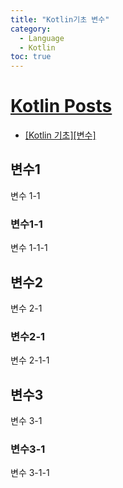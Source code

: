 ```yaml
---
title: "Kotlin기초 변수"
category: 
  - Language
  - Kotlin
toc: true
---
```

# [Kotlin Posts](https://jhamin0511.github.io/language/kotlin)
* [[Kotlin 기초][변수]](https://jhamin0511.github.io/language/kotlin_basic_variable)

## 변수1
변수 1-1

### 변수1-1
변수 1-1-1

## 변수2
변수 2-1

### 변수2-1
변수 2-1-1

## 변수3
변수 3-1

### 변수3-1
변수 3-1-1
